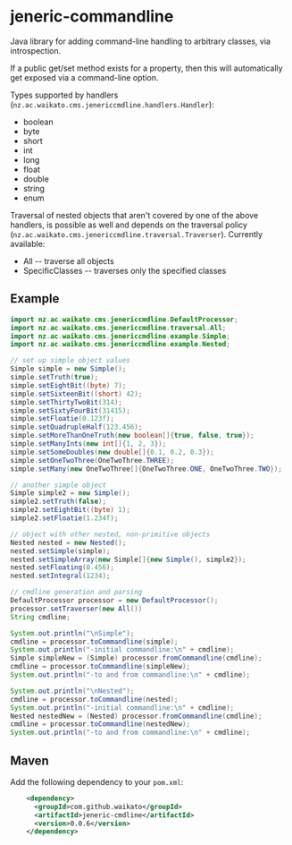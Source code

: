 # jeneric-commandline

Java library for adding command-line handling to arbitrary classes, via 
introspection.

If a public get/set method exists for a property, then this will automatically
get exposed via a command-line option.

Types supported by handlers (`nz.ac.waikato.cms.jenericcmdline.handlers.Handler`):
* boolean
* byte
* short
* int
* long
* float
* double
* string
* enum

Traversal of nested objects that aren't covered by one of the above handlers,
is possible as well and depends on the traversal policy 
(`nz.ac.waikato.cms.jenericcmdline.traversal.Traverser`). Currently available:
* All -- traverse all objects
* SpecificClasses -- traverses only the specified classes


## Example

```java
import nz.ac.waikato.cms.jenericcmdline.DefaultProcessor;
import nz.ac.waikato.cms.jenericcmdline.traversal.All;
import nz.ac.waikato.cms.jenericcmdline.example.Simple;
import nz.ac.waikato.cms.jenericcmdline.example.Nested;

// set up simple object values
Simple simple = new Simple();
simple.setTruth(true);
simple.setEightBit((byte) 7);
simple.setSixteenBit((short) 42);
simple.setThirtyTwoBit(314);
simple.setSixtyFourBit(31415);
simple.setFloatie(0.123f);
simple.setQuadrupleHalf(123.456);
simple.setMoreThanOneTruth(new boolean[]{true, false, true});
simple.setManyInts(new int[]{1, 2, 3});
simple.setSomeDoubles(new double[]{0.1, 0.2, 0.3});
simple.setOneTwoThree(OneTwoThree.THREE);
simple.setMany(new OneTwoThree[]{OneTwoThree.ONE, OneTwoThree.TWO});

// another simple object
Simple simple2 = new Simple();
simple2.setTruth(false);
simple2.setEightBit((byte) 1);
simple2.setFloatie(1.234f);

// object with other nested, non-primitive objects
Nested nested = new Nested();
nested.setSimple(simple);
nested.setSimpleArray(new Simple[]{new Simple(), simple2});
nested.setFloating(0.456);
nested.setIntegral(1234);

// cmdline generation and parsing
DefaultProcessor processor = new DefaultProcessor();
processor.setTraverser(new All())
String cmdline;

System.out.println("\nSimple");
cmdline = processor.toCommandline(simple);
System.out.println("-initial commandline:\n" + cmdline);
Simple simpleNew = (Simple) processor.fromCommandline(cmdline);
cmdline = processor.toCommandline(simpleNew);
System.out.println("-to and from commandline:\n" + cmdline);

System.out.println("\nNested");
cmdline = processor.toCommandline(nested);
System.out.println("-initial commandline:\n" + cmdline);
Nested nestedNew = (Nested) processor.fromCommandline(cmdline);
cmdline = processor.toCommandline(nestedNew);
System.out.println("-to and from commandline:\n" + cmdline);
```

## Maven

Add the following dependency to your `pom.xml`:

```xml
    <dependency>
      <groupId>com.github.waikato</groupId>
      <artifactId>jeneric-cmdline</artifactId>
      <version>0.0.6</version>
    </dependency>
```
